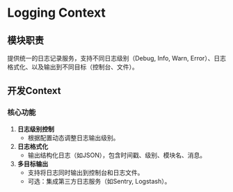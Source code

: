 # Logging Context
## 模块职责
提供统一的日志记录服务，支持不同日志级别（Debug, Info, Warn, Error）、日志格式化、以及输出到不同目标（控制台、文件）。
## 开发Context
### 核心功能
1. **日志级别控制**
   - 根据配置动态调整日志输出级别。
2. **日志格式化**
   - 输出结构化日志（如JSON），包含时间戳、级别、模块名、消息。
3. **多目标输出**
   - 支持将日志同时输出到控制台和日志文件。
   - 可选：集成第三方日志服务（如Sentry, Logstash）。
